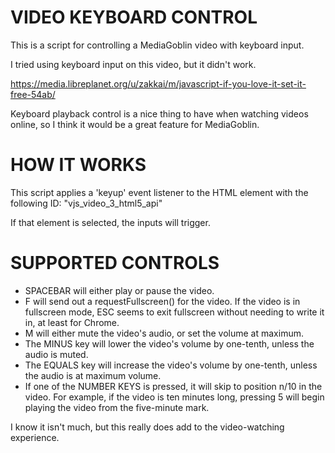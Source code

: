 # VIDEO KEYBOARD CONTROL

This is a script for controlling a MediaGoblin video with keyboard input. 

I tried using keyboard input on this video, but it didn't work. 

https://media.libreplanet.org/u/zakkai/m/javascript-if-you-love-it-set-it-free-54ab/

Keyboard playback control is a nice thing to have when watching videos online, so I think it would be a great feature for MediaGoblin.

# HOW IT WORKS

This script applies a 'keyup' event listener to the HTML element with the following ID: "vjs_video_3_html5_api"

If that element is selected, the inputs will trigger.

# SUPPORTED CONTROLS

- SPACEBAR will either play or pause the video.
- F will send out a requestFullscreen() for the video. If the video is in fullscreen mode, ESC seems to exit fullscreen without needing to write it in, at least for Chrome.
- M will either mute the video's audio, or set the volume at maximum.
- The MINUS key will lower the video's volume by one-tenth, unless the audio is muted.
- The EQUALS key will increase the video's volume by one-tenth, unless the audio is at maximum volume.
- If one of the NUMBER KEYS is pressed, it will skip to position n/10 in the video. For example, if the video is ten minutes long, pressing 5 will begin playing the video from the five-minute mark.

I know it isn't much, but this really does add to the video-watching experience. 
